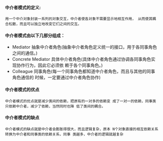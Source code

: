 #### 中介者模式的定义:
``用一个中介对象封装一系列的对象交互，中介者使各对象不需要显示地相互作用，
  从而使其耦合松散，而且可以独立地改变它们之间的交互。``

#### 中介者模式由以下几部分组成：
* Mediator 抽象中介者角色(抽象中介者角色定义统一的接口，用于各同事角色之间的通信。)
* Concrete Mediator 具体中介者角色(具体中介者角色通过协调各同事角色实现协作行为，因此它必须依
                            赖于各个同事角色。)
* Colleague 同事角色(每一个同事角色都知道中介者角色，而且与其他的同事角色通信的
                 时候，一定要通过中介者角色协作)

#### 中介者模式的优点
``中介者模式的优点就是减少类间的依赖，把原有的一对多的依赖变
  成了一对一的依赖，同事类只依赖中介者，减少了依赖，当然同时也降
  低了类间的耦合。``

#### 中介者模式的缺点
``中介者模式的缺点就是中介者会膨胀得很大，而且逻辑复杂，原本
  N个对象直接的相互依赖关系转换为中介者和同事类的依赖关系，同事
  类越多，中介者的逻辑就越复杂``
